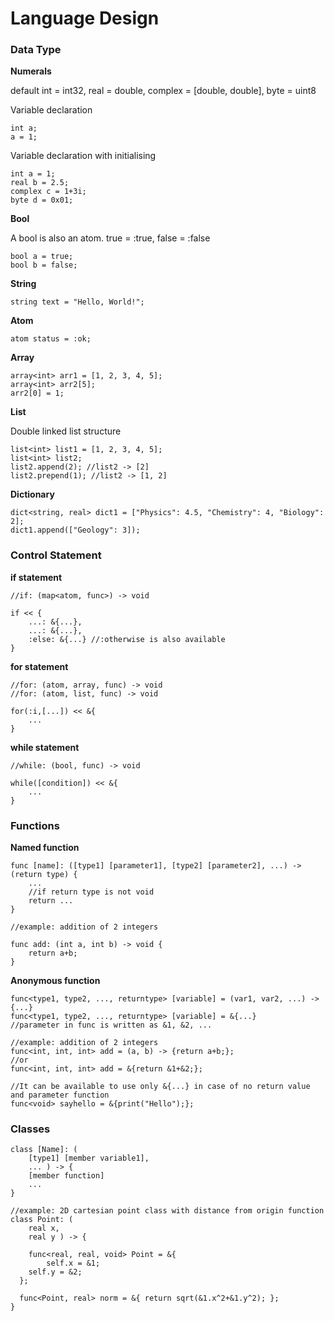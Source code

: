 # Language Design



### Data Type

**Numerals**

default int = int32, real = double, complex = [double, double], byte = uint8

Variable declaration

```
int a;
a = 1;
```

Variable declaration with initialising

```
int a = 1;
real b = 2.5;
complex c = 1+3i;
byte d = 0x01;
```

**Bool**

A bool is also an atom. true = :true, false = :false

```
bool a = true;
bool b = false;
```

**String**

```
string text = "Hello, World!";
```

**Atom**

```
atom status = :ok;
```

**Array**

```
array<int> arr1 = [1, 2, 3, 4, 5];
array<int> arr2[5];
arr2[0] = 1;
```

**List**

Double linked list structure

```
list<int> list1 = [1, 2, 3, 4, 5];
list<int> list2;
list2.append(2); //list2 -> [2]
list2.prepend(1); //list2 -> [1, 2]
```

**Dictionary**

```
dict<string, real> dict1 = ["Physics": 4.5, "Chemistry": 4, "Biology": 2];
dict1.append(["Geology": 3]);
```



### Control Statement

**if statement**

```
//if: (map<atom, func>) -> void

if << {
	...: &{...},
	...: &{...},
	:else: &{...} //:otherwise is also available
}
```

**for statement**

```
//for: (atom, array, func) -> void
//for: (atom, list, func) -> void

for(:i,[...]) << &{
	...
}
```

**while statement**

```
//while: (bool, func) -> void

while([condition]) << &{
	...
}
```



### Functions

**Named function**

```
func [name]: ([type1] [parameter1], [type2] [parameter2], ...) -> (return type) {
	...
	//if return type is not void
	return ...
}

//example: addition of 2 integers

func add: (int a, int b) -> void {
	return a+b;
}
```

**Anonymous function**

```
func<type1, type2, ..., returntype> [variable] = (var1, var2, ...) -> {...}
func<type1, type2, ..., returntype> [variable] = &{...}
//parameter in func is written as &1, &2, ...

//example: addition of 2 integers
func<int, int, int> add = (a, b) -> {return a+b;};
//or
func<int, int, int> add = &{return &1+&2;};

//It can be available to use only &{...} in case of no return value and parameter function
func<void> sayhello = &{print("Hello");};
```



### Classes

```
class [Name]: (
	[type1] [member variable1],
	... ) -> {	
	[member function]
	...
}

//example: 2D cartesian point class with distance from origin function
class Point: (
	real x,
	real y ) -> {
	
	func<real, real, void> Point = &{
		self.x = &1;
    self.y = &2;
  };
  
  func<Point, real> norm = &{ return sqrt(&1.x^2+&1.y^2); };
}
```

